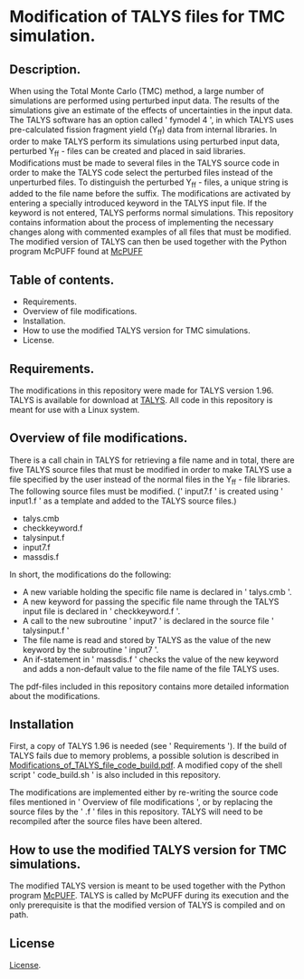# Modification of TALYS files for TMC simulation.


## Description.


When using the Total Monte Carlo (TMC) method, a large number of simulations are performed using perturbed input data. The results of the simulations give an estimate of the effects of uncertainties in the input data. The TALYS software has an option called ' fymodel 4 ', in which TALYS uses pre-calculated fission fragment yield (Y<sub>ff</sub>) data from internal libraries. In order to make TALYS perform its simulations using perturbed input data, perturbed Y<sub>ff</sub> - files can be created and placed in said libraries. Modifications must be made to several files in the TALYS source code in order to make the TALYS code select the perturbed files instead of the unperturbed files. To distinguish the perturbed Y<sub>ff</sub> - files, a unique string is added to the file name before the suffix. The modifications are activated by entering a specially introduced keyword in the TALYS input file. If the keyword is not entered, TALYS performs normal simulations. This repository contains information about the process of implementing the necessary changes along with commented examples of all files that must be modified. The modified version of TALYS can then be used together with the Python program McPUFF found at [McPUFF](https://github.com/UPTEC-F-23065/McPUFF.git)

## Table of contents.


- Requirements.
- Overview of file modifications.
- Installation.
- How to use the modified TALYS version for TMC simulations.
- License.

## Requirements.

The modifications in this repository were made for TALYS version 1.96. TALYS is available for download at [TALYS](https://tendl.web.psi.ch/tendl_2021/talys.html).
All code in this repository is meant for use with a Linux system.

## Overview of file modifications.

There is a call chain in TALYS for retrieving a file name and in total, there are five TALYS source files that must be modified in order to make TALYS use a file specified by the user instead of the normal files in the Y<sub>ff</sub> - file libraries. The following source files must be modified. (' input7.f ' is created using ' input1.f ' as a template and added to the TALYS source files.)
- talys.cmb
- checkkeyword.f
- talysinput.f
- input7.f
- massdis.f

In short, the modifications do the following: 
- A new variable holding the specific file name is declared in ' talys.cmb '.
- A new keyword for passing the specific file name through the TALYS input file is declared in ' checkkeyword.f '.
- A call to the new subroutine ' input7 ' is declared in the source file ' talysinput.f '
- The file name is read and stored by TALYS as the value of the new keyword by the subroutine ' input7 '.
- An if-statement in ' massdis.f ' checks the value of the new keyword and adds a non-default value to the file name of the file TALYS uses.

The pdf-files included in this repository contains more detailed information about the modifications.

## Installation


First, a copy of TALYS 1.96 is needed (see ' Requirements '). If the build of TALYS fails due to memory problems, a possible solution is described in [Modifications_of_TALYS_file_code_build.pdf](https://github.com/UPTEC-F-23065/Modification_of_TALYS_for_TMC_simulation/blob/98d5790383ec52ea00d25e0fff205429880d593f/Modifications_of_TALYS_file_code_build.pdf). A modified copy of the shell script ' code_build.sh ' is also included in this repository.

The modifications are implemented either by re-writing the source code files mentioned in ' Overview of file modifications ', or by replacing the source files by the ' .f ' files in this repository. TALYS will need to be recompiled after the source files have been altered.

## How to use the modified TALYS version for TMC simulations.


The modified TALYS version is meant to be used together with the Python program [McPUFF](https://github.com/UPTEC-F-23065/McPUFF.git). TALYS is called by McPUFF during its execution and the only prerequisite is that the modified version of TALYS is compiled and on path.

## License


[License](https://github.com/UPTEC-F-23065/Modification_of_TALYS_for_TMC_simulation/blob/0e362615d513a9d40d9e6bad77ce465fc0009aed/LICENSE).




  

  



